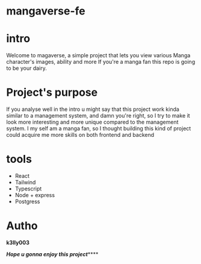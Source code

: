 # mangaverse-fe

# intro

Welcome to magaverse, a simple project that lets you view various Manga character's images, ability and more
If you're a manga fan this repo is going to be your dairy.


# Project's purpose
If you analyse well in the intro u might say that this project work kinda similar to a management system, and damn you're right,
so I try to make it look more interesting and more unique compared to the management system.
I my self am a manga fan, so I thought building this kind of project could acquire me more skills on both frontend and backend   


# tools
- React
- Tailwind
- Typescript
- Node + express
- Postgress

# Autho
**k3lly003**


*****************************************************Hope u gonna enjoy this project*********************************************************
